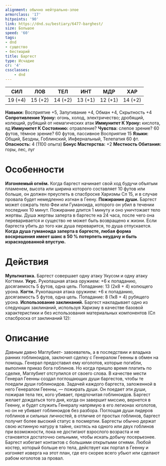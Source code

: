 ```yaml
---
alignment: обычно нейтрально-злое
armorclass: '17'
hitpoints: '90'
link: https://dnd.su/bestiary/6477-barghest/
size: Большое
speed: '60'
tags:
- dnd
- существо
- бестиарий
title: Баргест
type: Исчадие
cr: '4'
cssclasses:
    - dnd
---
```



| СИЛ | ЛОВ | ТЕЛ | ИНТ | МДР | ХАР |
|---|---|---|---|---|---|
| 19 (+4) | 15 (+2) | 14 (+2) | 13 (+1) | 12 (+1) | 14 (+2) |
**Навыки:** Восприятие +5, Запугивание +4, Обман +4, Скрытность +4
**Сопротивление Урону:** огонь, холод, электричество; дробящий, колющий, рубящий от немагических атак
**Иммунитет К Урону:** кислота, яд
**Иммунитет К Состоянию:** отравление?
**Чувства:** слепое зрение? 60 футов, тёмное зрение? 60 футов, пассивное Восприятие 15
**Языки:** Общий, Бездны, Гоблинский, Инфернальный, Телепатия 60 фт.
**Опасность:** 4 (1100 опыта)
**Бонус Мастерства:** +2
**Местность Обитания:** горы, лес, луг


# Особенности
**Изгоняемый огнём.** Когда баргест начинает свой ход будучи объятым пламенем, высота или ширина которого составляет 10 футов или больше, он должен преуспеть в спасброске Харизмы Сл 15, и в случае провала будет немедленно изгнан в Геену.
**Пожирание души.** Баргест может сожрать тело Феи или Гуманоида, которого он убил в течении последних 10 минут. Пожирание длится 1 минуту и оно уничтожает тело жертвы. Душа жертвы заперта в баргесте на 24 часа, после чего она переваривается и существо не может быть возвращено к жизни. Если баргеста убить до того как душа переварится, то душа отпускается.
**Когда душа гуманоида заперта в баргесте, любая форма воскрешения имеет шанс в 50 % потерпеть неудачу и быть израсходованной впустую.** 


# Действия
**Мультиатака.** Баргест совершает одну атаку Укусом и одну атаку Когтями.
**Укус.** Рукопашная атака оружием: +6 к попаданию, досягаемость 5 футов, одна цель. Попадание: 13 (2к8 + 4) колющего урона.
**Когти.** Рукопашная атака оружием: +6 к попаданию, досягаемость 5 футов, одна цель. Попадание: 8 (1к8 + 4) рубящего урона.
**Использование заклинаний.** Баргест накладывает одно из следующих заклинаний, используя Харизму в качестве базовой характеристики и без использования материальных компонентов (Сл спасброска от заклинаний 12):


# Описание
Давным давно Маглубиет- завоеватель, а в последствии и владыка ранних гоблиноидов, заключил сделку с Генералом Геенны в обмен на помощь. Генерал предоставил ему юголотов, которые погибли, выполняя приказ бога гоблинов. Но когда пришло время платить по сделке, Маглубиет отступился от своего слова. В качестве мести Генерал Геенны создал поглощающих души баргестов, чтобы те поедали души гоблиноидов. Задачей каждого баргеста, заложенной в него Генералом Геенны, — пожирать души. Он поедает эти души, пожирая тела тех, кого убивает, предпочитая гоблиноидов. Баргест желает дождаться того дня, когда он завершит миссию, вернется в Геенну, и будет служить Генералу напрямую в его легионах юголотов, но он не убивает гоблиноидов без разбора. Поглощая души лидеров гоблинов и сильных личностей, в отличие от простых гоблинов, баргест получит более высокий статус в посмертии. Баргесты обычно держат свою истинную натуру в тайне, охотясь на одного или двух гоблинов при возможности, пока не достигают взрослого возраста и не становятся достаточно сильными, чтобы искать добычу посерьезнее. Баргест избегает контактов с большими открытыми огнями. Любой костер, который больше его тела, действует как портал в Геенну и изгоняет изверга на этот план, где его скорее всего убьют или сделают рабом юголотов за провал.